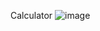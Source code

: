 Calculator
![image](https://github.com/Agent47UG/CODSOFT_Task_3/assets/96368299/be75a8d0-70b5-4cea-8b7a-7050a1976527)
